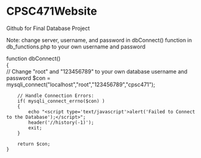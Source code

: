 # CPSC471Website
Github for Final Database Project

Note: change server, username, and password in dbConnect() function in db_functions.php to your own username and password  

function dbConnect()  
	{  
    // Change "root" and "123456789" to your own database username and password
		$con = mysqli_connect("localhost","root","123456789","cpsc471");
		
		// Handle Connection Errors:
		if( mysqli_connect_errno($con) )
		{
			echo "<script type='text/javascript'>alert('Failed to Connect to the Database');</script>";
			header('//history(-1)');
			exit;
		}
		
		return $con;
	}
